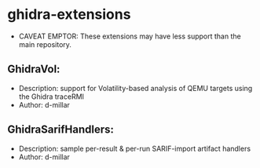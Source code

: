 # ghidra-extensions
- CAVEAT EMPTOR: These extensions may have less support than the main repository. 

## GhidraVol: 
- Description: support for Volatility-based analysis of QEMU targets using the Ghidra traceRMI
- Author: d-millar

## GhidraSarifHandlers: 
- Description: sample per-result & per-run SARIF-import artifact handlers
- Author: d-millar


